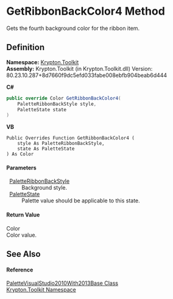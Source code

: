 # GetRibbonBackColor4 Method


Gets the fourth background color for the ribbon item.



## Definition
**Namespace:** <a href="79d2eac2-21f4-54ff-7552-b20c33c30600.md">Krypton.Toolkit</a>  
**Assembly:** Krypton.Toolkit (in Krypton.Toolkit.dll) Version: 80.23.10.287+8d7660f9dc5efd033fabe008ebfb904beab6d444

**C#**
``` C#
public override Color GetRibbonBackColor4(
	PaletteRibbonBackStyle style,
	PaletteState state
)
```
**VB**
``` VB
Public Overrides Function GetRibbonBackColor4 ( 
	style As PaletteRibbonBackStyle,
	state As PaletteState
) As Color
```



#### Parameters
<dl><dt>  <a href="d5452c18-02bd-0545-6976-287e4df5184f.md">PaletteRibbonBackStyle</a></dt><dd>Background style.</dd><dt>  <a href="93e626cd-00cf-240e-06c6-ab4d47e982ba.md">PaletteState</a></dt><dd>Palette value should be applicable to this state.</dd></dl>

#### Return Value
Color  
Color value.

## See Also


#### Reference
<a href="159616d9-8d40-f4f5-f9af-34648f671aaf.md">PaletteVisualStudio2010With2013Base Class</a>  
<a href="79d2eac2-21f4-54ff-7552-b20c33c30600.md">Krypton.Toolkit Namespace</a>  
